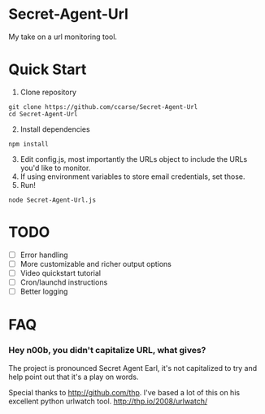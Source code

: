 # Secret-Agent-Url
My take on a url monitoring tool.

# Quick Start
1. Clone repository

  ```
  git clone https://github.com/ccarse/Secret-Agent-Url
  cd Secret-Agent-Url
  ```
2. Install dependencies
  
  ```
  npm install
  ```
3. Edit config.js, most importantly the URLs object to include the URLs you'd like to monitor.
4. If using environment variables to store email credentials, set those.  
5. Run!
  
  ```
  node Secret-Agent-Url.js
  ```

# TODO 
- [ ] Error handling
- [ ] More customizable and richer output options
- [ ] Video quickstart tutorial
- [ ] Cron/launchd instructions
- [ ] Better logging

# FAQ
### Hey n00b, you didn't capitalize URL, what gives? 
The project is pronounced Secret Agent Earl, it's not capitalized to try and help point out that it's a play on words. 

Special thanks to http://github.com/thp. I've based a lot of this on his excellent python urlwatch tool. http://thp.io/2008/urlwatch/
